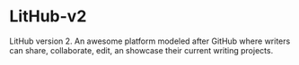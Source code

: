# LitHub-v2
LitHub version 2. An awesome platform modeled after GitHub where writers can share, collaborate, edit, an showcase their current writing projects.
